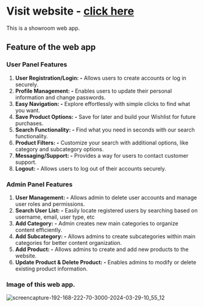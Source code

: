 # Visit website - [click here](https://patelautomotive.in)

This is a showroom web app. 
## Feature of the web app
### User Panel Features
1. **User Registration/Login: -** Allows users to create accounts or log in securely.
2. **Profile Management: -** Enables users to update their personal information and change passwords.
3. **Easy Navigation: -** Explore effortlessly with simple clicks to find what you want.
4. **Save Product Options: -** Save for later and build your Wishlist for future purchases.
5. **Search Functionality: -** Find what you need in seconds with our search functionality.
6. **Product Filters: -** Customize your search with additional options, like category and subcategory options.
7. **Messaging/Support: -** Provides a way for users to contact customer support.
8. **Logout: -** Allows users to log out of their accounts securely.
   
### Admin Panel Features
1. **User Management: -** Allows admin to delete user accounts and manage user roles and permissions.
2. **Search User List: -** Easily locate registered users by searching based on username, email, user type, etc
3. **Add Category: -** Admin creates new main categories to organize content efficiently.
4. **Add Subcategory: -** Allows admins to create subcategories within main categories for better content organization.
5. **Add Product: -** Allows admins to create and add new products to the website.
6. **Update Product & Delete Product: -** Enables admins to modify or delete existing product information.

### Image of this web app.
![screencapture-192-168-222-70-3000-2024-03-29-10_55_12](https://github.com/tausif40/Patel_Automotive/assets/155213674/63c30b5a-3813-4637-a1fe-1d8c09d67d7d)
